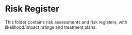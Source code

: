# Risk Register
This folder contains risk assessments and risk registers, with likelihood/impact ratings and treatment plans.
